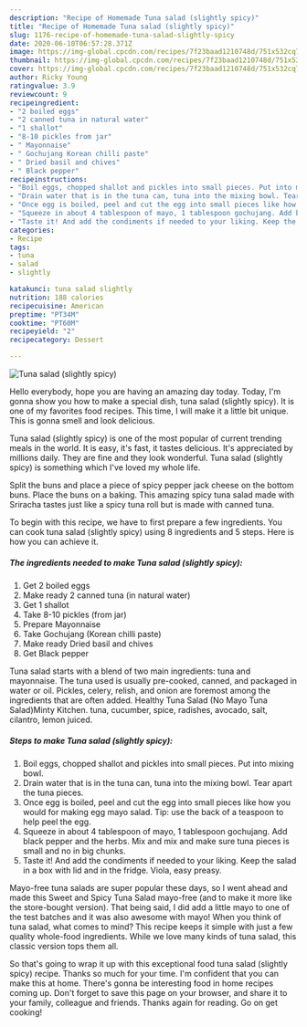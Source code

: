 ```yaml
---
description: "Recipe of Homemade Tuna salad (slightly spicy)"
title: "Recipe of Homemade Tuna salad (slightly spicy)"
slug: 1176-recipe-of-homemade-tuna-salad-slightly-spicy
date: 2020-06-10T06:57:28.371Z
image: https://img-global.cpcdn.com/recipes/7f23baad1210748d/751x532cq70/tuna-salad-slightly-spicy-recipe-main-photo.jpg
thumbnail: https://img-global.cpcdn.com/recipes/7f23baad1210748d/751x532cq70/tuna-salad-slightly-spicy-recipe-main-photo.jpg
cover: https://img-global.cpcdn.com/recipes/7f23baad1210748d/751x532cq70/tuna-salad-slightly-spicy-recipe-main-photo.jpg
author: Ricky Young
ratingvalue: 3.9
reviewcount: 9
recipeingredient:
- "2 boiled eggs"
- "2 canned tuna in natural water"
- "1 shallot"
- "8-10 pickles from jar"
- " Mayonnaise"
- " Gochujang Korean chilli paste"
- " Dried basil and chives"
- " Black pepper"
recipeinstructions:
- "Boil eggs, chopped shallot and pickles into small pieces. Put into mixing bowl."
- "Drain water that is in the tuna can, tuna into the mixing bowl. Tear apart the tuna pieces."
- "Once egg is boiled, peel and cut the egg into small pieces like how you would for making egg mayo salad. Tip: use the back of a teaspoon to help peel the egg."
- "Squeeze in about 4 tablespoon of mayo, 1 tablespoon gochujang. Add black pepper and the herbs. Mix and mix and make sure tuna pieces is small and no in big chunks."
- "Taste it! And add the condiments if needed to your liking. Keep the salad in a box with lid and in the fridge. Viola, easy preasy."
categories:
- Recipe
tags:
- tuna
- salad
- slightly

katakunci: tuna salad slightly 
nutrition: 188 calories
recipecuisine: American
preptime: "PT34M"
cooktime: "PT60M"
recipeyield: "2"
recipecategory: Dessert

---
```



![Tuna salad (slightly spicy)](https://img-global.cpcdn.com/recipes/7f23baad1210748d/751x532cq70/tuna-salad-slightly-spicy-recipe-main-photo.jpg)

Hello everybody, hope you are having an amazing day today. Today, I'm gonna show you how to make a special dish, tuna salad (slightly spicy). It is one of my favorites food recipes. This time, I will make it a little bit unique. This is gonna smell and look delicious.

Tuna salad (slightly spicy) is one of the most popular of current trending meals in the world. It is easy, it's fast, it tastes delicious. It's appreciated by millions daily. They are fine and they look wonderful. Tuna salad (slightly spicy) is something which I've loved my whole life.

Split the buns and place a piece of spicy pepper jack cheese on the bottom buns. Place the buns on a baking. This amazing spicy tuna salad made with Sriracha tastes just like a spicy tuna roll but is made with canned tuna.


To begin with this recipe, we have to first prepare a few ingredients. You can cook tuna salad (slightly spicy) using 8 ingredients and 5 steps. Here is how you can achieve it.

<!--inarticleads1-->

##### The ingredients needed to make Tuna salad (slightly spicy):

1. Get 2 boiled eggs
1. Make ready 2 canned tuna (in natural water)
1. Get 1 shallot
1. Take 8-10 pickles (from jar)
1. Prepare  Mayonnaise
1. Take  Gochujang (Korean chilli paste)
1. Make ready  Dried basil and chives
1. Get  Black pepper


Tuna salad starts with a blend of two main ingredients: tuna and mayonnaise. The tuna used is usually pre-cooked, canned, and packaged in water or oil. Pickles, celery, relish, and onion are foremost among the ingredients that are often added. Healthy Tuna Salad (No Mayo Tuna Salad)Minty Kitchen. tuna, cucumber, spice, radishes, avocado, salt, cilantro, lemon juiced. 

<!--inarticleads2-->

##### Steps to make Tuna salad (slightly spicy):

1. Boil eggs, chopped shallot and pickles into small pieces. Put into mixing bowl.
1. Drain water that is in the tuna can, tuna into the mixing bowl. Tear apart the tuna pieces.
1. Once egg is boiled, peel and cut the egg into small pieces like how you would for making egg mayo salad. Tip: use the back of a teaspoon to help peel the egg.
1. Squeeze in about 4 tablespoon of mayo, 1 tablespoon gochujang. Add black pepper and the herbs. Mix and mix and make sure tuna pieces is small and no in big chunks.
1. Taste it! And add the condiments if needed to your liking. Keep the salad in a box with lid and in the fridge. Viola, easy preasy.


Mayo-free tuna salads are super popular these days, so I went ahead and made this Sweet and Spicy Tuna Salad mayo-free (and to make it more like the store-bought version). That being said, I did add a little mayo to one of the test batches and it was also awesome with mayo! When you think of tuna salad, what comes to mind? This recipe keeps it simple with just a few quality whole-food ingredients. While we love many kinds of tuna salad, this classic version tops them all. 

So that's going to wrap it up with this exceptional food tuna salad (slightly spicy) recipe. Thanks so much for your time. I'm confident that you can make this at home. There's gonna be interesting food in home recipes coming up. Don't forget to save this page on your browser, and share it to your family, colleague and friends. Thanks again for reading. Go on get cooking!
